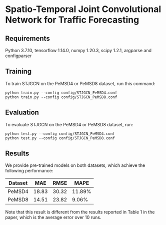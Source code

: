 # Spatio-Temporal Joint Convolutional Network for Traffic Forecasting

## Requirements

Python 3.7.10, tensorflow 1.14.0, numpy 1.20.3, scipy 1.2.1, argparse and configparser

## Training

To train STJGCN on the PeMSD4 or PeMSD8 dataset, run this command:

```train
python train.py --config config/STJGCN_PeMSD4.conf
python train.py --config config/STJGCN_PeMSD8.conf
```

## Evaluation

To evaluate STJGCN on the PeMSD4 or PeMSD8 dataset, run:

```eval
python test.py --config config/STJGCN_PeMSD4.conf
python test.py --config config/STJGCN_PeMSD8.conf
```

## Results

We provide pre-trained models on both datasets, which achieve the following performance:

| Dataset |  MAE  |  RMSE  |  MAPE  |
| --------|------ | ------ | ------ |
| PeMSD4  | 18.83 | 30.32  | 11.89% |
| PeMSD8  | 14.51 | 23.82  |  9.06% |

Note that this result is different from the results reported in Table 1 in the paper, which is the average error over 10 runs.
